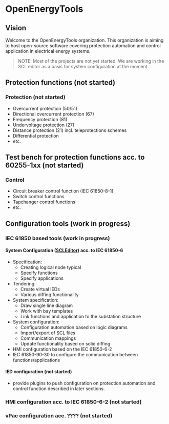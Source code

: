 # OpenEnergyTools

## Vision

Welcome to the OpenEnergyTools organization. This organization is aiming to host open-source software covering protection automation and control application in electrical energy systems.

> NOTE: Most of the projects are not yet started. We are working in the SCL editor as a basis for system configuration at the moment.

## Protection functions (not started)

### Protection (not started)

- Overcurrent protection (50/51)
- Directional overcurrent protection (67)
- Frequency protection (81)
- Undervoltage protection (27)
- Distance protection (21) incl. teleprotections schemes
- Differential protection
- etc.

## Test bench for protection functions acc. to 60255-1xx (not started)

### Control

- Circuit breaker control function (IEC 61850-8-1)
- Switch control functions
- Tapchanger control functions
- etc.

## Configuration tools (work in progress)

### IEC 61850 based tools (work in progress)

#### System Configuration ([SCLEditor](https://openenergytools.github.io/scl-editor)) acc. to IEC 61850-6

- Specification:
  - Creating logical node typical
  - Specify functions
  - Specify applications
- Tendering:
  - Create virtual IEDs
  - Various diffing functionality
- System specification:
  - Draw single line diagram
  - Work with bay templates
  - Link functions and application to the substation structure
- System configuration:
  - Configuration automation based on logic diagrams
  - Import/export of SCL files
  - Communication mappings
  - Update functionality based on solid diffing
- HMI configuration based on the IEC 61850-6-2
- IEC 61850-90-30 to configure the communication between functions/applications

#### IED configuration (not started)

- provide plugins to push configuration on protection automation and control function described in later sections.

### HMI configuration acc. to IEC 61850-6-2 (not started)

### vPac configuration acc. ???? (not started)

